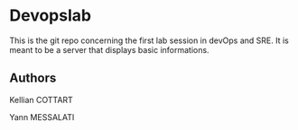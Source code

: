 # Devopslab

This is the git repo concerning the first lab session in devOps and SRE.
It is meant to be a server that displays basic informations.

## Authors

Kellian COTTART

Yann MESSALATI
